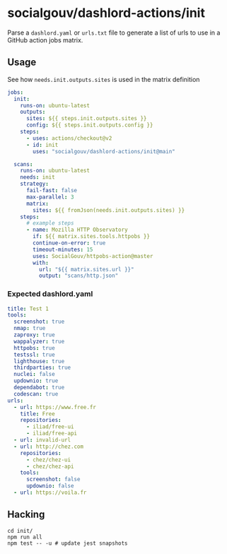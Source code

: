 # socialgouv/dashlord-actions/init

Parse a `dashlord.yaml` or `urls.txt` file to generate a list of urls to use in a GitHub action jobs matrix.

## Usage

See how `needs.init.outputs.sites` is used in the matrix definition

```yaml
jobs:
  init:
    runs-on: ubuntu-latest
    outputs:
      sites: ${{ steps.init.outputs.sites }}
      config: ${{ steps.init.outputs.config }}
    steps:
      - uses: actions/checkout@v2
      - id: init
        uses: "socialgouv/dashlord-actions/init@main"

  scans:
    runs-on: ubuntu-latest
    needs: init
    strategy:
      fail-fast: false
      max-parallel: 3
      matrix:
        sites: ${{ fromJson(needs.init.outputs.sites) }}
    steps:
      # example steps
      - name: Mozilla HTTP Observatory
        if: ${{ matrix.sites.tools.httpobs }}
        continue-on-error: true
        timeout-minutes: 15
        uses: SocialGouv/httpobs-action@master
        with:
          url: "${{ matrix.sites.url }}"
          output: "scans/http.json"
```

### Expected dashlord.yaml

```yml
title: Test 1
tools:
  screenshot: true
  nmap: true
  zaproxy: true
  wappalyzer: true
  httpobs: true
  testssl: true
  lighthouse: true
  thirdparties: true
  nuclei: false
  updownio: true
  dependabot: true
  codescan: true
urls:
  - url: https://www.free.fr
    title: Free
    repositories:
      - iliad/free-ui
      - iliad/free-api
  - url: invalid-url
  - url: http://chez.com
    repositories:
      - chez/chez-ui
      - chez/chez-api
    tools:
      screenshot: false
      updownio: false
  - url: https://voila.fr
```

## Hacking

```shell
cd init/
npm run all
npm test -- -u # update jest snapshots
```
